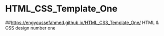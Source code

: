# HTML_CSS_Template_One
##https://engyoussefahmed.github.io/HTML_CSS_Template_One/
HTML &amp; CSS design number one
